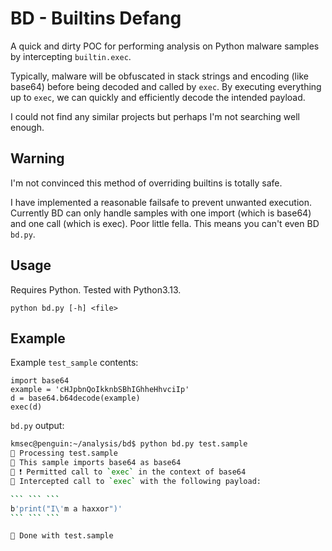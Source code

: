 # BD - Builtins Defang

A quick and dirty POC for performing analysis on Python malware samples by intercepting `builtin.exec`. 

Typically, malware will be obfuscated in stack strings and encoding (like base64) before being decoded and called by `exec`. By executing everything up to `exec`, we can quickly and efficiently decode the intended payload.

I could not find any similar projects but perhaps I'm not searching well enough.

## Warning

I'm not convinced this method of overriding builtins is totally safe.

I have implemented a reasonable failsafe to prevent unwanted execution. Currently BD can only handle samples with one import (which is base64) and one call (which is exec). Poor little fella. This means you can't even BD `bd.py`.

## Usage

Requires Python. Tested with Python3.13.

```
python bd.py [-h] <file>
```

## Example

Example `test_sample` contents:

```
import base64
example = 'cHJpbnQoIkknbSBhIGhheHhvciIp'
d = base64.b64decode(example)
exec(d)
```

`bd.py` output:

```bash
kmsec@penguin:~/analysis/bd$ python bd.py test.sample 
🤖 Processing test.sample
🤖 This sample imports base64 as base64
🤖 ❗ Permitted call to `exec` in the context of base64
🤖 Intercepted call to `exec` with the following payload:

``` ``` ```
b'print("I\'m a haxxor")'
``` ``` ```

🤖 Done with test.sample
```